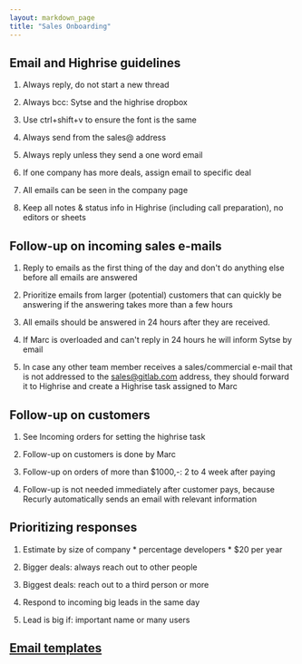 ```yaml
---
layout: markdown_page
title: "Sales Onboarding"
---
```


## Email and Highrise guidelines

1. Always reply, do not start a new thread

1. Always bcc: Sytse and the highrise dropbox

1. Use ctrl+shift+v to ensure the font is the same

1. Always send from the sales@ address

1. Always reply unless they send a one word email

1. If one company has more deals, assign email to specific deal

1. All emails can be seen in the company page

1. Keep all notes & status info in Highrise (including call preparation), no editors or sheets

## Follow-up on incoming sales e-mails

1. Reply to emails as the first thing of the day and don't do anything else before all emails are answered

1. Prioritize emails from larger (potential) customers that can quickly be answering if the answering  takes more than a few hours

1. All emails should be answered in 24 hours after they are received.

1. If Marc is overloaded and can't reply in 24 hours he will inform Sytse by email

1. In case any other team member receives a sales/commercial e-mail that is not addressed to the sales@gitlab.com address, they should forward it to Highrise and create a Highrise task assigned to Marc

## Follow-up on customers

1. See Incoming orders for setting the highrise task

1. Follow-up on customers is done by Marc

1. Follow-up on orders of more than $1000,-: 2 to 4 week after paying

1. Follow-up is not needed immediately after customer pays, because Recurly automatically sends an email with relevant information

## Prioritizing responses

1. Estimate by size of company * percentage developers * $20 per year

1. Bigger deals: always reach out to other people

1. Biggest deals: reach out to a third person or more

1. Respond to incoming big leads in the same day

1. Lead is big if: important name or many users

## [Email templates](https://docs.google.com/document/d/12X6Cvjwe_jvFi41gvXMLlq91lDgh5oSrRFdQEuEwhl8/edit)